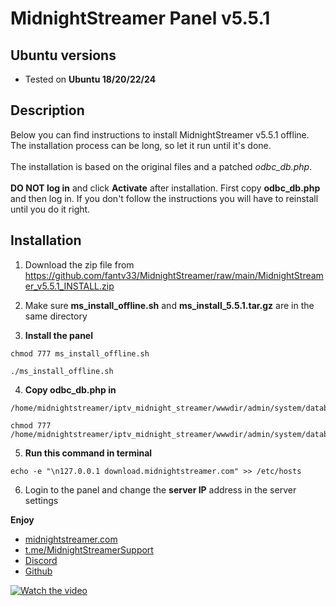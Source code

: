 # MidnightStreamer Panel v5.5.1

## Ubuntu versions
* Tested on **Ubuntu 18/20/22/24**
## Description
Below you can find instructions to install MidnightStreamer v5.5.1 offline. The installation process can be long, so let it run until it's done.
<br><br>The installation is based on the original files and a patched *odbc_db.php*.
<br><br>**DO NOT log in** and click **Activate** after installation. First copy **odbc_db.php** and then log in. If you don't follow the instructions you will have to reinstall until you do it right.
## Installation
1. Download the zip file from https://github.com/fantv33/MidnightStreamer/raw/main/MidnightStreamer_v5.5.1_INSTALL.zip

2. Make sure **ms_install_offline.sh** and **ms_install_5.5.1.tar.gz** are in the same directory

3. **Install the panel**
```
chmod 777 ms_install_offline.sh

./ms_install_offline.sh
```

4. **Copy odbc_db.php in**
```
/home/midnightstreamer/iptv_midnight_streamer/wwwdir/admin/system/database/drivers/odbc/

chmod 777 /home/midnightstreamer/iptv_midnight_streamer/wwwdir/admin/system/database/drivers/odbc/odbc_db.php
```

5. **Run this command in terminal**
```
echo -e "\n127.0.0.1 download.midnightstreamer.com" >> /etc/hosts
```

6. Login to the panel and change the **server IP** address in the server settings

**Enjoy**

* <a href="https://midnightstreamer.com">midnightstreamer.com</a>
* <a href="https://t.me/MidnightStreamerSupport">t.me/MidnightStreamerSupport</a>
* <a href="https://discord.com/invite/Qgcynns">Discord</a>
* <a href="https://github.com/fantv33/MidnightStreamer">Github</a>

[![Watch the video](https://img.youtube.com/vi/VkK4x84NpYo/maxresdefault.jpg)](https://youtube.com/watch?v=VkK4x84NpYo)


